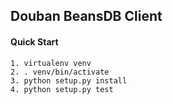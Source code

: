 ## Douban BeansDB Client


#### Quick Start

```
1. virtualenv venv
2. . venv/bin/activate
3. python setup.py install
4. python setup.py test
```

